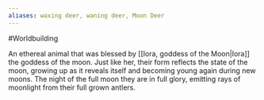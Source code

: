 ```yaml
---
aliases: waxing deer, waning deer, Moon Deer
---
```

#Worldbuilding 


 An ethereal animal that was blessed by [[Iora, goddess of the Moon|Iora]] the goddess of the moon. Just like her, their form reflects the state of the moon, growing up as it reveals itself and becoming young again during new moons. The night of the full moon they are in full glory, emitting rays of moonlight from their full grown antlers.